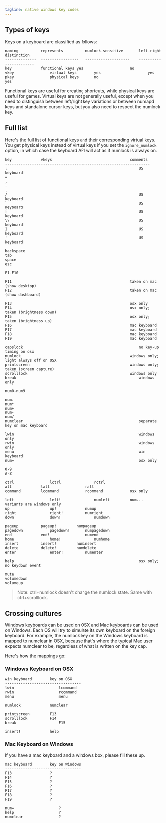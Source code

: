 ```yaml
---
tagline: native windows key codes
---
```


## Types of keys

Keys on a keyboard are classified as follows:

~~~
naming			represents			numlock-sensitive		left-right distinction
--------------	-----------------	--------------------	-----------------------
key				functional keys	yes						no
vkey				virtual keys		yes						yes
pkey				physical keys		no							yes
~~~

Functional keys are useful for creating shortcuts, while physical keys are useful for games.
Virtual keys are not generally useful, except when you need to distinguish
between left/right key variations or between numapd keys and standalone cursor keys,
but you also need to respect the numlock key.

## Full list

Here's the full list of functional keys and their corresponding virtual keys.
You get physical keys instead of virtual keys if you set the `ignore_numlock` option,
in which case the keyboard API will act as if numlock is always on.

~~~
key				vkeys									comments
-----------------------------------------------------------------
; 															US keyboard
=
,
-
.
/															US keyboard
`															US keyboard
[															US keyboard
\\															US keyboard
]															US keyboard
'															US keyboard

backspace
tab
space
esc

F1-F10

F11														taken on mac (show desktop)
F12														taken on mac (show dashboard)

F13														osx only
F14														osx only; taken (brightness down)
F15														osx only; taken (brightness up)
F16														mac keyboard
F17														mac keyboard
F18														mac keyboard
F19														mac keyboard

capslock													no key-up timing on osx
numlock													windows only; light always off on OSX
printscreen												windows only; taken (screen capture)
scrolllock												windows only
break														windows only

num0-num9

num.
num*
num+
num-
num/
numclear													separate key on mac keyboard

lwin														windows only
rwin														windows only
menu														win keyboard
num=														osx only

0-9
A-Z

ctrl				lctrl				rctrl
alt				lalt				ralt
command			lcommand			rcommand			osx only

left				left!				numleft			num... variants are windows only
up					up!				numup
right				right!			numright
down				down!				numdown

pageup			pageup!			numpageup
pagedown			pagedown!		numpagedown
end				end!				numend
home				home!				numhome
insert			insert!			numinsert
delete			delete!			numdelete
enter				enter!			numenter

help														osx only; no keydown event

mute
volumedown
volumeup
~~~

> Note: ctrl+numlock doesn't change the numlock state. Same with ctrl+scrolllock.

## Crossing cultures

Windows keyboards can be used on OSX and Mac keyboards can be used on Windows.
Each OS will try to simulate its own keyboard on the foreign keyboard.
For example, the numlock key on the Windows keyboard is mapped to numclear in OSX,
because that's where the typical Mac user expects numclear to be, regardless
of what is written on the key cap.

Here's how the mappings go:


### Windows Keyboard on OSX

~~~
win keyboard		key on OSX
----------------------------------
lwin					lcommand
rwin					rcommand
menu					menu

numlock				numclear

printscreen			F13
scrolllock			F14
break					F15

insert!				help
~~~


### Mac Keyboard on Windows

If you have a mac keyboard and a windows box, please fill these up.

~~~
mac keyboard		key on Windows
----------------------------------
F13					?
F14					?
F15					?
F16					?
F17					?
F18					?
F19					?

num=					?
help					?
numclear				?
~~~
